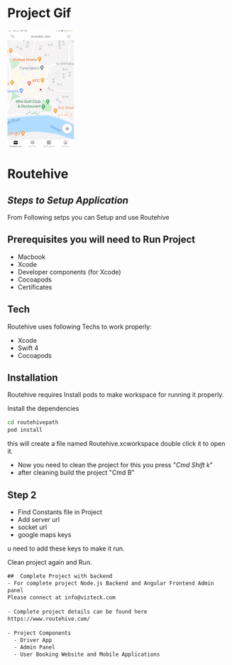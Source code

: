 # Project Gif

![myfile](https://github.com/VizteckSolutions/route-hive/blob/master/RPReplay_Final1642483727_AdobeCreativeCloudExpress.gif)

# Routehive
## _Steps to Setup Application_
From Following setps you can Setup and use Routehive 

## Prerequisites you will need to Run Project 
- Macbook
- Xcode 
- Developer components (for Xcode)
- Cocoapods 
- Certificates 

## Tech

Routehive uses following  Techs to work properly:

- Xcode
- Swift 4
- Cocoapods

## Installation

Routehive requires Install pods to make workspace for running it properly.

Install the dependencies 

```sh
cd routehivepath
pod install
```
this will create a file named Routehive.xcworkspace double click it to open it.
- Now you need to clean the project for this you press "_*Cmd Shift k*_"
- after cleaning build the project  "Cmd B"

## Step 2 

- Find Constants file in Project 
- Add server url 
- socket url 
- google maps keys

u need to add these keys to make it run.

Clean project again and Run. 

```
##  Complete Project with backend
- For complete project Node.js Backend and Angular Frontend Admin panel 
Please connect at info@vizteck.com

- Complete project details can be found here https://www.routehive.com/

- Project Components
  - Driver App
  - Admin Panel
  - User Booking Website and Mobile Applications
```





